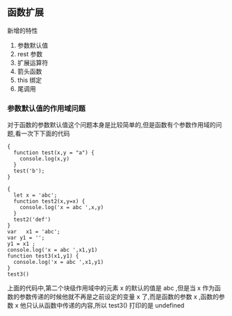 ## 函数扩展   
新增的特性    
1. 参数默认值    
2. rest 参数    
3. 扩展运算符    
4. 箭头函数   
5. this 绑定   
6. 尾调用    
### 参数默认值的作用域问题   
对于函数的参数默认值这个问题本身是比较简单的,但是函数有个参数作用域的问题,看一次下下面的代码   
	
	{
	  function test(x,y = "a") {
	    console.log(x,y)
	  }
	  test('b');
	}
	
	{
	  let x = 'abc';
	  function test2(x,y=x) {
	    console.log('x = abc ',x,y)
	  }
	  test2('def')
	}
    var   x1 = 'abc';
    var y1 = '';
    y1 = x1 ;
    console.log('x = abc ',x1,y1)
    function test3(x1,y1) {
      console.log('x = abc ',x1,y1)
    }
    test3()

上面的代码中,第二个块级作用域中的元素 x 的默认的值是 abc ,但是当 x 作为函数的参数传递的时候他就不再是之前设定的变量 x 了,而是函数的参数 x ,函数的参数 x 他只认从函数中传递的内容,所以 test3() 打印的是 undefined